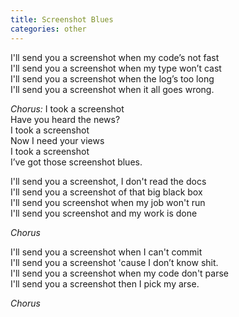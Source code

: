 ```yaml
---
title: Screenshot Blues
categories: other
---
```

I'll send you a screenshot when my code’s not fast  
I'll send you a screenshot when my type won’t cast  
I'll send you a screenshot when the log’s too long  
I'll send you a screenshot when it all goes wrong.  

*Chorus:* I took a screenshot  
Have you heard the news?  
I took a screenshot    
Now I need your views  
I took a screenshot  
I’ve got those screenshot blues.  

I'll send you a screenshot, I don't read the docs  
I'll send you a screenshot of that big black box  
I'll send you screenshot when my job won't run  
I'll send you screenshot and my work is done  

*Chorus*  

I'll send you a screenshot when I can't commit  
I'll send you a screenshot 'cause I don’t know shit.  
I'll send you a screenshot when my code don't parse  
I'll send you a screenshot then I pick my arse.

*Chorus*